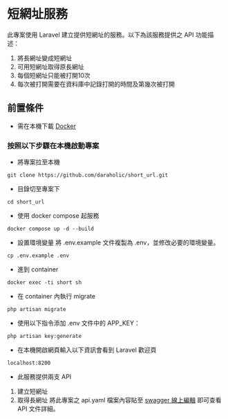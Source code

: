 # 短網址服務

此專案使用 Laravel 建立提供短網址的服務。以下為該服務提供之 API 功能描述：

1. 將長網址變成短網址
2. 可用短網址取得原長網址
3. 每個短網址只能被打開10次
4. 每次被打開需要在資料庫中記錄打開的時間及第幾次被打開

## 前置條件
- 需在本機下載 [Docker](https://docs.docker.com/get-docker/)
### 按照以下步驟在本機啟動專案
- 將專案拉至本機
```
git clone https://github.com/daraholic/short_url.git
```
- 目錄切至專案下
```
cd short_url
```
- 使用 docker compose 起服務
```
docker compose up -d --build
```
- 設置環境變量
將 .env.example 文件複製為 .env，並修改必要的環境變量。
```
cp .env.example .env
```
- 進到 container
```
docker exec -ti short sh
``` 
- 在 container 內執行 migrate
```
php artisan migrate
``` 
- 使用以下指令添加 .env 文件中的 APP_KEY：
```
php artisan key:generate
``` 
- 在本機開啟網頁輸入以下資訊會看到 Laravel 歡迎頁
```
localhost:8200
```
- 此服務提供兩支 API
1. 建立短網址
2. 取得長網址
將此專案之 api.yaml 檔案內容貼至 [swagger 線上編輯](https://editor.swagger.io/) 即可查看 API 文件詳細。

